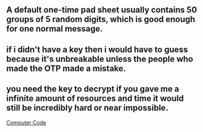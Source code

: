 <h2>A default one-time pad sheet usually contains 50 groups of 5 random digits, which is good enough for one normal message.</h2>
<h2> if i didn't have a key then i would have to guess because it's unbreakable unless the people who made the OTP made a mistake.</h2>
<h2> you need the key to decrypt if you gave me a infinite amount of resources and time it would still be incredibly hard or near impossible.</h2>

[Computer Code](https://github.com/ben-har/one-time-pad/blob/one-time-pad/computercode.md)
 


